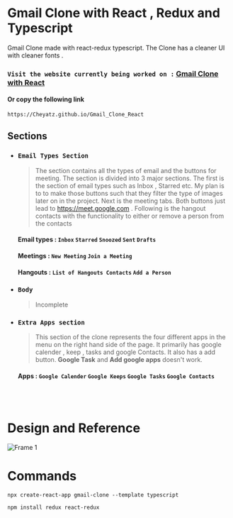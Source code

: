 # Gmail Clone with React , Redux and Typescript

Gmail Clone made with react-redux typescript. The Clone has a cleaner UI with cleaner fonts .

### `Visit the website currently being worked on :` <a href="https://Cheyatz.github.io/Gmail_Clone_React" target="_blank" > Gmail Clone with React </a>
#### Or copy the following link
	https://Cheyatz.github.io/Gmail_Clone_React

## Sections

  - ### `Email Types Section`
  	>The section contains all the types of email and the buttons for meeting. The section is divided into 3 major sections. The first is the section of email types such as Inbox , Starred etc. My plan is to to make those buttons such that they filter the type of images later on in the project. Next is the meeting tabs. Both buttons just lead to https://meet.google.com . Following is the hangout contacts with the functionality to either or remove a person from the contacts 

    #### Email types : **`Inbox`** **`Starred`** **`Snoozed`** **`Sent`** **`Drafts`**
	#### Meetings : **`New Meeting`** **`Join a Meeting`**
	#### Hangouts : **`List of Hangouts Contacts`** **`Add a Person`**

  - ### `Body` 
    > Incomplete
    
  - ### `Extra Apps section`
    > This section of the clone represents the four different apps in the menu on the right hand side of the page. It primarily has google calender , keep , tasks and google Contacts. It also has a add button. **Google Task** and **Add google apps** doesn't work.

	#### Apps : **`Google Calender`** **`Google Keeps`** **`Google Tasks`** **`Google Contacts`**
  
  <br/><br/>
  
  # Design and Reference

![Frame 1](https://user-images.githubusercontent.com/69297872/124889538-e90fae80-dff6-11eb-9c1b-a4e0558b0039.png)

# Commands

``` node
npx create-react-app gmail-clone --template typescript
```

```
npm install redux react-redux
```
